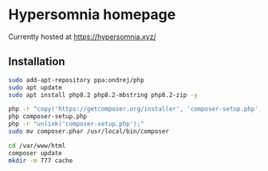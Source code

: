 # Hypersomnia homepage

Currently hosted at https://hypersomnia.xyz/

## Installation

```bash
sudo add-apt-repository ppa:ondrej/php
sudo apt update
sudo apt install php8.2 php8.2-mbstring php8.2-zip -y

php -r "copy('https://getcomposer.org/installer', 'composer-setup.php');"
php composer-setup.php
php -r "unlink('composer-setup.php');"
sudo mv composer.phar /usr/local/bin/composer

cd /var/www/html
composer update
mkdir -m 777 cache
```
